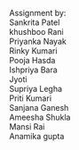 Assignment by:<br>
Sankrita Patel<br>
khushboo Rani<br>
Priyanka Nayak<br>
Rinky Kumari<br>
Pooja Hasda<br>
Ishpriya Bara<br>
Jyoti<br>
Supriya Legha<br>
Priti Kumari<br>
Sanjana Ganesh<br>
Ameesha Shukla<br>
Mansi Rai<br>
Anamika gupta<br>




